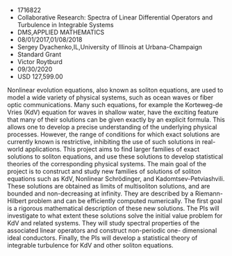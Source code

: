 
* 1716822
* Collaborative Research: Spectra of Linear Differential Operators and Turbulence in Integrable Systems
* DMS,APPLIED MATHEMATICS
* 08/01/2017,01/08/2018
* Sergey Dyachenko,IL,University of Illinois at Urbana-Champaign
* Standard Grant
* Victor Roytburd
* 09/30/2020
* USD 127,599.00

Nonlinear evolution equations, also known as soliton equations, are used to
model a wide variety of physical systems, such as ocean waves or fiber optic
communications. Many such equations, for example the Korteweg-de Vries (KdV)
equation for waves in shallow water, have the exciting feature that many of
their solutions can be given exactly by an explicit formula. This allows one to
develop a precise understanding of the underlying physical processes. However,
the range of conditions for which exact solutions are currently known is
restrictive, inhibiting the use of such solutions in real-world applications.
This project aims to find larger families of exact solutions to soliton
equations, and use these solutions to develop statistical theories of the
corresponding physical systems. The main goal of the project is to construct and
study new families of solutions of soliton equations such as KdV, Nonlinear
Schrödinger, and Kadomtsev-Petviashvili. These solutions are obtained as limits
of multisoliton solutions, and are bounded and non-decreasing at infinity. They
are described by a Riemann-Hilbert problem and can be efficiently computed
numerically. The first goal is a rigorous mathematical description of these new
solutions. The PIs will investigate to what extent these solutions solve the
initial value problem for KdV and related systems. They will study spectral
properties of the associated linear operators and construct non-periodic one-
dimensional ideal conductors. Finally, the PIs will develop a statistical theory
of integrable turbulence for KdV and other soliton equations.
